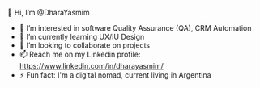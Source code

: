 👋 Hi, I’m @DharaYasmim
- 👀 I’m interested in software Quality Assurance (QA), CRM Automation
- 🌱 I’m currently learning UX/IU Design
- 💞️ I’m looking to collaborate on projects
- 📫 Reach me on my Linkedin profile: https://www.linkedin.com/in/dharayasmim/
- ⚡ Fun fact: I'm a digital nomad, current living in Argentina

<!---
DharaYasmim/DharaYasmim is a ✨ special ✨ repository because its `README.md` (this file) appears on your GitHub profile.
You can click the Preview link to take a look at your changes.
--->

